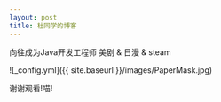 ```yaml
---
layout: post
title: 杜同学的博客
---
```


向往成为Java开发工程师
美剧 & 日漫 & steam

![_config.yml]({{ site.baseurl }}/images/PaperMask.jpg)

谢谢观看!喵!

